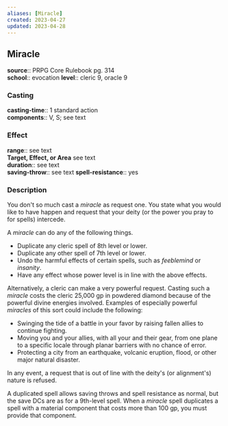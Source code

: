 ```yaml
---
aliases: [Miracle]
created: 2023-04-27
updated: 2023-04-28
---
```


## Miracle

**source**:: PRPG Core Rulebook pg. 314  
**school**:: evocation
**level**:: cleric 9, oracle 9

### Casting

**casting-time**:: 1 standard action  
**components**:: V, S; see text

### Effect

**range**:: see text  
**Target, Effect, or Area** see text  
**duration**:: see text  
**saving-throw**:: see text
**spell-resistance**:: yes

### Description

You don't so much cast a *miracle* as request one. You state what you would like to have happen and request that your deity (or the power you pray to for spells) intercede.  
  
A *miracle* can do any of the following things.

-   Duplicate any cleric spell of 8th level or lower.
-   Duplicate any other spell of 7th level or lower.
-   Undo the harmful effects of certain spells, such as *feeblemind* or *insanity*.
-   Have any effect whose power level is in line with the above effects.

Alternatively, a cleric can make a very powerful request. Casting such a *miracle* costs the cleric 25,000 gp in powdered diamond because of the powerful divine energies involved. Examples of especially powerful *miracles* of this sort could include the following:

-   Swinging the tide of a battle in your favor by raising fallen allies to continue fighting.
-   Moving you and your allies, with all your and their gear, from one plane to a specific locale through planar barriers with no chance of error.
-   Protecting a city from an earthquake, volcanic eruption, flood, or other major natural disaster.

In any event, a request that is out of line with the deity's (or alignment's) nature is refused.  
  
A duplicated spell allows saving throws and spell resistance as normal, but the save DCs are as for a 9th-level spell. When a *miracle* spell duplicates a spell with a material component that costs more than 100 gp, you must provide that component.
